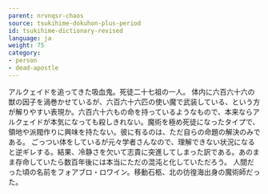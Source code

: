 ```yaml
---
parent: nrvnqsr-chaos
source: tsukihime-dokuhon-plus-period
id: tsukihime-dictionary-revised
language: ja
weight: 75
category:
- person
- dead-apostle
---
```


アルクェイドを追ってきた吸血鬼。死徒二十七祖の一人。
体内に六百六十六の獣の因子を渦巻かせているが、六百六十六匹の使い魔で武装している、という方が解りやすい表現か。六百六十六もの命を持っているようなもので、本来ならアルクェイドが本気になっても殺しきれない。魔術を極め死徒になったタイプで、領地や派閥作りに興味を持たない。彼に有るのは、ただ自らの命題の解決のみである。
ごっつい体をしているが元々学者さんなので、理解できない状況になると逆ギレする。結果、冷静さを欠いて志貴に突進してしまった訳である。あのまま存命していたら数百年後には本当にただの混沌と化していただろう。
人間だった頃の名前をフォアブロ・ロワイン。移動石柩、北の彷徨海出身の魔術師だった。
